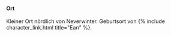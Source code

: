 ---
---

#### Ort

Kleiner Ort nördlich von Neverwinter. Geburtsort von {% include character_link.html title="Ean" %}.
